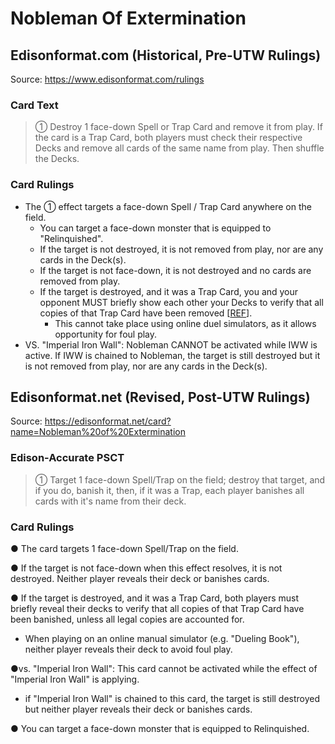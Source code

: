 # Nobleman Of Extermination

## Edisonformat.com (Historical, Pre-UTW Rulings)

Source: https://www.edisonformat.com/rulings

### Card Text

> ① Destroy 1 face-down Spell or Trap Card and remove it from play. If the card is a Trap Card, both players must check their respective Decks and remove all cards of the same name from play. Then shuffle the Decks.

### Card Rulings

*   The ① effect targets a face-down Spell / Trap Card anywhere on the field.
    *   You can target a face-down monster that is equipped to "Relinquished".
    *   If the target is not destroyed, it is not removed from play, nor are any cards in the Deck(s).
    *   If the target is not face-down, it is not destroyed and no cards are removed from play.
    *   If the target is destroyed, and it was a Trap Card, you and your opponent MUST briefly show each other your Decks to verify that all copies of that Trap Card have been removed \[[REF](https://www.pojo.biz/board/showthread.php?t=822229)\].
        *   This cannot take place using online duel simulators, as it allows opportunity for foul play.
*   VS. "Imperial Iron Wall": Nobleman CANNOT be activated while IWW is active. If IWW is chained to Nobleman, the target is still destroyed but it is not removed from play, nor are any cards in the Deck(s).

## Edisonformat.net (Revised, Post-UTW Rulings)

Source: https://edisonformat.net/card?name=Nobleman%20of%20Extermination

### Edison-Accurate PSCT

> ① Target 1 face-down Spell/Trap on the field; destroy that target, and if you do, banish it, then, if it was a Trap, each player banishes all cards with it's name from their deck.

### Card Rulings

● The card targets 1 face-down Spell/Trap on the field.

● If the target is not face-down when this effect resolves, it is not destroyed. Neither player reveals their deck or banishes cards.

● If the target is destroyed, and it was a Trap Card, both players must briefly reveal their decks to verify that all copies of that Trap Card have been banished, unless all legal copies are accounted for.
- When playing on an online manual simulator (e.g. "Dueling Book"), neither player reveals their deck to avoid foul play.

●vs. "Imperial Iron Wall": This card cannot be activated while the effect of "Imperial Iron Wall" is applying.
- if "Imperial Iron Wall" is chained to this card, the target is still destroyed but neither player reveals their deck or banishes cards.

● You can target a face-down monster that is equipped to Relinquished.
            